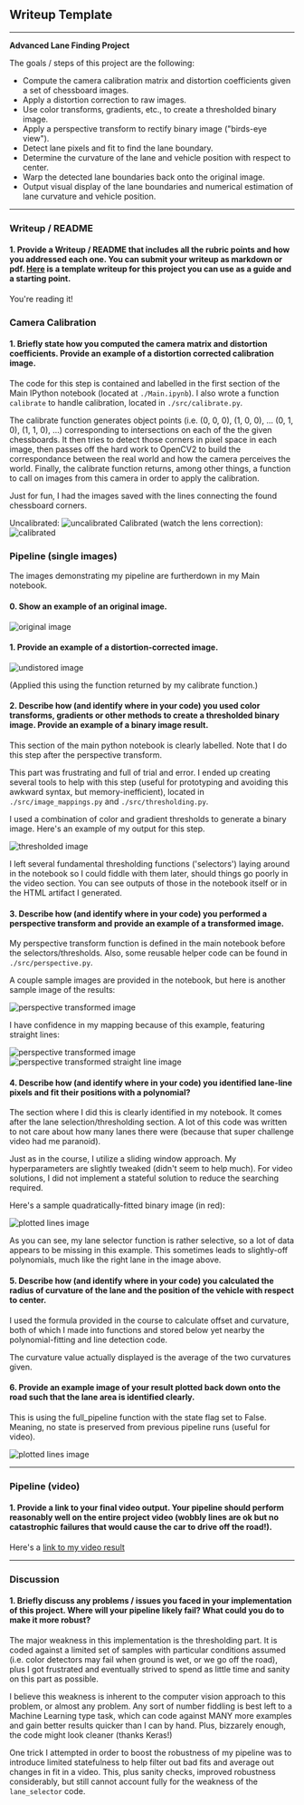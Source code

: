 ## Writeup Template

---

**Advanced Lane Finding Project**

The goals / steps of this project are the following:

* Compute the camera calibration matrix and distortion coefficients given a set of chessboard images.
* Apply a distortion correction to raw images.
* Use color transforms, gradients, etc., to create a thresholded binary image.
* Apply a perspective transform to rectify binary image ("birds-eye view").
* Detect lane pixels and fit to find the lane boundary.
* Determine the curvature of the lane and vehicle position with respect to center.
* Warp the detected lane boundaries back onto the original image.
* Output visual display of the lane boundaries and numerical estimation of lane curvature and vehicle position.

[//]: # (Image References)

[undistorted]: ./output_images/test1.png/01_undistorted.jpg "Undistorted"
[transform]: ./output_images/test1.png/02_perspective_transform.jpg "Road Transformed"
[lane_selector]: ./output_images/test1.png/03_lane_selector.jpg "Binary Example"
[image5]: ./output_images/test1.png/04_plotted_lines.jpg "Fit Visual"
[image6]: ./output_images/test1.png/05_pipeline_result.jpg "Pipeline Output"
[video1]: ./output_videos/project_video.mp4 "Video"

---

### Writeup / README

#### 1. Provide a Writeup / README that includes all the rubric points and how you addressed each one.  You can submit your writeup as markdown or pdf.  [Here](https://github.com/udacity/CarND-Advanced-Lane-Lines/blob/master/writeup_template.md) is a template writeup for this project you can use as a guide and a starting point.

You're reading it!

### Camera Calibration

#### 1. Briefly state how you computed the camera matrix and distortion coefficients. Provide an example of a distortion corrected calibration image.

The code for this step is contained and labelled in the first section of the Main IPython notebook (located at `./Main.ipynb`). I also wrote a function `calibrate` to handle calibration, located in `./src/calibrate.py`.

The calibrate function generates object points (i.e. (0, 0, 0), (1, 0, 0), ... (0, 1, 0), (1, 1, 0), ...) corresponding to intersections on each of the the given chessboards. It then tries to detect those corners in pixel space in each image, then passes off the hard work to OpenCV2 to build the correspondance between the real world and how the camera perceives the world. Finally, the calibrate function returns, among other things, a function to call on images from this camera in order to apply the calibration.

Just for fun, I had the images saved with the lines connecting the found chessboard corners.

Uncalibrated:
![uncalibrated](./output_images/chessboards/7.before.jpg)
Calibrated (watch the lens correction):
![calibrated](./output_images/chessboards/7.after.jpg)

### Pipeline (single images)

The images demonstrating my pipeline are furtherdown in my Main notebook.

#### 0. Show an example of an original image.

![original image](./output_images/test1.jpg/00_original.jpg)

#### 1. Provide an example of a distortion-corrected image.

![undistored image](./output_images/test1.jpg/01_undistorted.jpg)

(Applied this using the function returned by my calibrate function.)

#### 2. Describe how (and identify where in your code) you used color transforms, gradients or other methods to create a thresholded binary image.  Provide an example of a binary image result.

This section of the main python notebook is clearly labelled. Note that I do this step after the perspective transform.

This part was frustrating and full of trial and error. I ended up creating several tools to help with this step (useful for prototyping and avoiding this awkward syntax, but memory-inefficient), located in `./src/image_mappings.py` and `./src/thresholding.py`.

I used a combination of color and gradient thresholds to generate a binary image.  Here's an example of my output for this step.

![thresholded image](./output_images/test1.jpg/03_lane_selector.jpg)

I left several fundamental thresholding functions ('selectors') laying around in the notebook so I could fiddle with them later, should things go poorly in the video section. You can see outputs of those in the notebook itself or in the HTML artifact I generated.

#### 3. Describe how (and identify where in your code) you performed a perspective transform and provide an example of a transformed image.

My perspective transform function is defined in the main notebook before the selectors/thresholds. Also, some reusable helper code can be found in `./src/perspective.py`.

A couple sample images are provided in the notebook, but here is another sample image of the results:

![perspective transformed image](./output_images/test1.jpg/02_perspective_transform.jpg)

I have confidence in my mapping because of this example, featuring straight lines:

![perspective transformed image](./output_images/straight_lines1.jpg/00_original.jpg)
![perspective transformed straight line image](./output_images/straight_lines1.jpg/02_perspective_transform.jpg)

#### 4. Describe how (and identify where in your code) you identified lane-line pixels and fit their positions with a polynomial?

The section where I did this is clearly identified in my notebook. It comes after the lane selection/thresholding section. A lot of this code was written to not care about how many lanes there were (because that super challenge video had me paranoid).

Just as in the course, I utilize a sliding window approach. My hyperparameters are slightly tweaked (didn't seem to help much). For video solutions, I did not implement a stateful solution to reduce the searching required.

Here's a sample quadratically-fitted binary image (in red):

![plotted lines image](./output_images/test1.jpg/04_plotted_lines.jpg)

As you can see, my lane selector function is rather selective, so a lot of data appears to be missing in this example. This sometimes leads to slightly-off polynomials, much like the right lane in the image above.

#### 5. Describe how (and identify where in your code) you calculated the radius of curvature of the lane and the position of the vehicle with respect to center.

I used the formula provided in the course to calculate offset and curvature, both of which I made into functions and stored below yet nearby the polynomial-fitting and line detection code.

The curvature value actually displayed is the average of the two curvatures given.

#### 6. Provide an example image of your result plotted back down onto the road such that the lane area is identified clearly.

This is using the full_pipeline function with the state flag set to False. Meaning, no state is preserved from previous pipeline runs (useful for video).

![plotted lines image](./output_images/test1.jpg/05_pipeline_result.jpg)

---

### Pipeline (video)

#### 1. Provide a link to your final video output.  Your pipeline should perform reasonably well on the entire project video (wobbly lines are ok but no catastrophic failures that would cause the car to drive off the road!).

Here's a [link to my video result](./output_videos/project_video.mp4)

---

### Discussion

#### 1. Briefly discuss any problems / issues you faced in your implementation of this project.  Where will your pipeline likely fail?  What could you do to make it more robust?

The major weakness in this implementation is the thresholding part. It is coded against a limited set of samples with particular conditions assumed (i.e. color detectors may fail when ground is wet, or we go off the road), plus I got frustrated and eventually strived to spend as little time and sanity on this part as possible.

I believe this weakness is inherent to the computer vision approach to this problem, or almost any problem. Any sort of number fiddling is best left to a Machine Learning type task, which can code against MANY more examples and gain better results quicker than I can by hand. Plus, bizzarely enough, the code might look cleaner (thanks Keras!)

One trick I attempted in order to boost the robustness of my pipeline was to introduce limited statefulness to help filter out bad fits and average out changes in fit in a video. This, plus sanity checks, improved robustness considerably, but still cannot account fully for the weakness of the `lane_selector` code.
